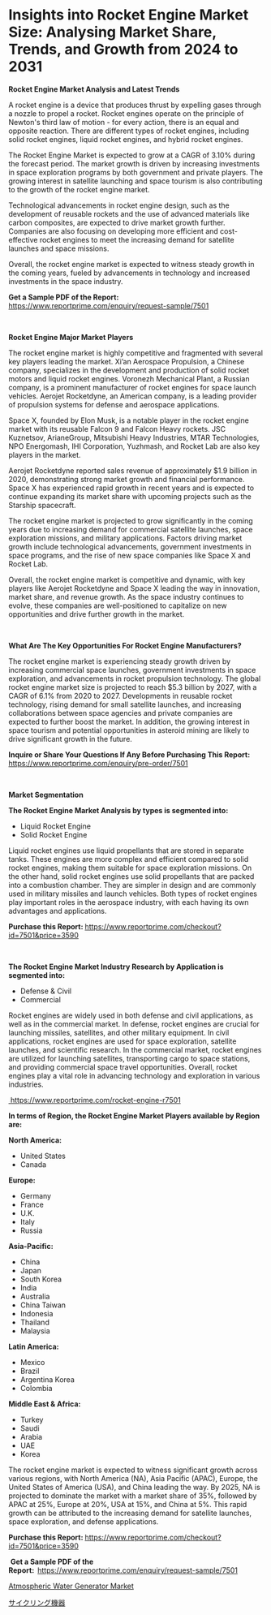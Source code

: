 <p><h1>Insights into Rocket Engine Market Size: Analysing Market Share, Trends, and Growth from 2024 to 2031</h1></p><p><strong>Rocket Engine Market Analysis and Latest Trends</strong></p>
<p><p>A rocket engine is a device that produces thrust by expelling gases through a nozzle to propel a rocket. Rocket engines operate on the principle of Newton's third law of motion - for every action, there is an equal and opposite reaction. There are different types of rocket engines, including solid rocket engines, liquid rocket engines, and hybrid rocket engines.</p><p>The Rocket Engine Market is expected to grow at a CAGR of 3.10% during the forecast period. The market growth is driven by increasing investments in space exploration programs by both government and private players. The growing interest in satellite launching and space tourism is also contributing to the growth of the rocket engine market.</p><p>Technological advancements in rocket engine design, such as the development of reusable rockets and the use of advanced materials like carbon composites, are expected to drive market growth further. Companies are also focusing on developing more efficient and cost-effective rocket engines to meet the increasing demand for satellite launches and space missions.</p><p>Overall, the rocket engine market is expected to witness steady growth in the coming years, fueled by advancements in technology and increased investments in the space industry.</p></p>
<p><strong>Get a Sample PDF of the Report:&nbsp;</strong> <a href="https://www.reportprime.com/enquiry/request-sample/7501">https://www.reportprime.com/enquiry/request-sample/7501</a></p>
<p>&nbsp;</p>
<p><strong>Rocket Engine Major Market Players</strong></p>
<p><p>The rocket engine market is highly competitive and fragmented with several key players leading the market. Xi’an Aerospace Propulsion, a Chinese company, specializes in the development and production of solid rocket motors and liquid rocket engines. Voronezh Mechanical Plant, a Russian company, is a prominent manufacturer of rocket engines for space launch vehicles. Aerojet Rocketdyne, an American company, is a leading provider of propulsion systems for defense and aerospace applications.</p><p>Space X, founded by Elon Musk, is a notable player in the rocket engine market with its reusable Falcon 9 and Falcon Heavy rockets. JSC Kuznetsov, ArianeGroup, Mitsubishi Heavy Industries, MTAR Technologies, NPO Energomash, IHI Corporation, Yuzhmash, and Rocket Lab are also key players in the market.</p><p>Aerojet Rocketdyne reported sales revenue of approximately $1.9 billion in 2020, demonstrating strong market growth and financial performance. Space X has experienced rapid growth in recent years and is expected to continue expanding its market share with upcoming projects such as the Starship spacecraft.</p><p>The rocket engine market is projected to grow significantly in the coming years due to increasing demand for commercial satellite launches, space exploration missions, and military applications. Factors driving market growth include technological advancements, government investments in space programs, and the rise of new space companies like Space X and Rocket Lab.</p><p>Overall, the rocket engine market is competitive and dynamic, with key players like Aerojet Rocketdyne and Space X leading the way in innovation, market share, and revenue growth. As the space industry continues to evolve, these companies are well-positioned to capitalize on new opportunities and drive further growth in the market.</p></p>
<p>&nbsp;</p>
<p><strong>What Are The Key Opportunities For Rocket Engine Manufacturers?</strong></p>
<p><p>The rocket engine market is experiencing steady growth driven by increasing commercial space launches, government investments in space exploration, and advancements in rocket propulsion technology. The global rocket engine market size is projected to reach $5.3 billion by 2027, with a CAGR of 6.1% from 2020 to 2027. Developments in reusable rocket technology, rising demand for small satellite launches, and increasing collaborations between space agencies and private companies are expected to further boost the market. In addition, the growing interest in space tourism and potential opportunities in asteroid mining are likely to drive significant growth in the future.</p></p>
<p><strong>Inquire or Share Your Questions If Any Before Purchasing This Report:</strong> <a href="https://www.reportprime.com/enquiry/pre-order/7501">https://www.reportprime.com/enquiry/pre-order/7501</a></p>
<p>&nbsp;</p>
<p><strong>Market Segmentation</strong></p>
<p><strong>The Rocket Engine Market Analysis by types is segmented into:</strong></p>
<p><ul><li>Liquid Rocket Engine</li><li>Solid Rocket Engine</li></ul></p>
<p><p>Liquid rocket engines use liquid propellants that are stored in separate tanks. These engines are more complex and efficient compared to solid rocket engines, making them suitable for space exploration missions. On the other hand, solid rocket engines use solid propellants that are packed into a combustion chamber. They are simpler in design and are commonly used in military missiles and launch vehicles. Both types of rocket engines play important roles in the aerospace industry, with each having its own advantages and applications.</p></p>
<p><strong>Purchase this Report:&nbsp;</strong><a href="https://www.reportprime.com/checkout?id=7501&price=3590">https://www.reportprime.com/checkout?id=7501&price=3590</a></p>
<p>&nbsp;</p>
<p><strong>The Rocket Engine Market Industry Research by Application is segmented into:</strong></p>
<p><ul><li>Defense & Civil</li><li>Commercial</li></ul></p>
<p><p>Rocket engines are widely used in both defense and civil applications, as well as in the commercial market. In defense, rocket engines are crucial for launching missiles, satellites, and other military equipment. In civil applications, rocket engines are used for space exploration, satellite launches, and scientific research. In the commercial market, rocket engines are utilized for launching satellites, transporting cargo to space stations, and providing commercial space travel opportunities. Overall, rocket engines play a vital role in advancing technology and exploration in various industries.</p></p>
<p><a href="https://www.reportprime.com/rocket-engine-r7501">&nbsp;https://www.reportprime.com/rocket-engine-r7501</a></p>
<p><strong>In terms of Region, the Rocket Engine Market Players available by Region are:</strong></p>
<p>
    <p> <strong> North America: </strong>
        <ul>
            <li>United States</li>
            <li>Canada</li>
        </ul>
        </p> 
    <p> <strong> Europe: </strong>
        <ul>
            <li>Germany</li>
            <li>France</li>
            <li>U.K.</li>
            <li>Italy</li>
            <li>Russia</li>
        </ul>
        </p> 
    <p> <strong> Asia-Pacific: </strong>
        <ul>
            <li>China</li>
            <li>Japan</li>
            <li>South Korea</li>
            <li>India</li>
            <li>Australia</li>
            <li>China Taiwan</li>
            <li>Indonesia</li>
            <li>Thailand</li>
            <li>Malaysia</li>
        </ul>
        </p> 
    <p> <strong> Latin America: </strong>
        <ul>
            <li>Mexico</li>
            <li>Brazil</li>
            <li>Argentina Korea</li>
            <li>Colombia</li>
        </ul>
        </p> 
    <p> <strong> Middle East & Africa: </strong>
        <ul>
            <li>Turkey</li>
            <li>Saudi</li>
            <li>Arabia</li>
            <li>UAE</li>
            <li>Korea</li>
        </ul>
    </p>
    </p>
<p><p>The rocket engine market is expected to witness significant growth across various regions, with North America (NA), Asia Pacific (APAC), Europe, the United States of America (USA), and China leading the way. By 2025, NA is projected to dominate the market with a market share of 35%, followed by APAC at 25%, Europe at 20%, USA at 15%, and China at 5%. This rapid growth can be attributed to the increasing demand for satellite launches, space exploration, and defense applications.</p></p>
<p><strong>Purchase this Report: </strong><a href="https://www.reportprime.com/checkout?id=7501&price=3590">https://www.reportprime.com/checkout?id=7501&price=3590</a></p>
<p>&nbsp;<strong>Get a Sample PDF of the Report:&nbsp;&nbsp;</strong><a href="https://www.reportprime.com/enquiry/request-sample/7501">https://www.reportprime.com/enquiry/request-sample/7501</a></p>
<p><strong></strong></p>
<p><p><a href="https://github.com/ElmoRunolfsson2023/Market-Research-Report-List-1/blob/main/atmospheric-water-generator-market.md">Atmospheric Water Generator Market</a></p><p><a href="https://github.com/BrionnaBoyle/Market-Research-Report-List-1/blob/main/847792976517.md">サイクリング機器</a></p></p>